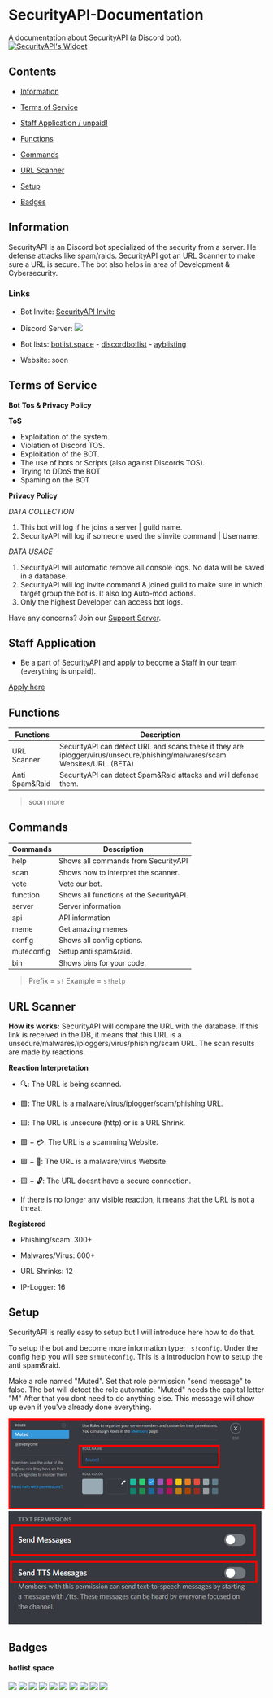 # SecurityAPI-Documentation
A documentation about SecurityAPI (a Discord bot).                           
[![SecurityAPI's Widget](https://api.botlist.space/widget/748562664200077342/5 "SecurityAPI's Widget")](https://botlist.space/bot/748562664200077342?utm_source=bls&utm_medium=widget&utm_campaign=748562664200077342)

## Contents

- [Information](https://github.com/ookamicodes/securityapi-documentation/blob/master/docs.md#information)

- [Terms of Service](https://github.com/ookamicodes/securityapi-documentation/blob/master/docs.md#terms-of-service)

- [Staff Application / unpaid!](https://github.com/ookamicodes/securityapi-documentation/blob/master/docs.md#staff-application)

- [Functions](https://github.com/ookamicodes/securityapi-documentation/blob/master/docs.md#functions)

- [Commands](https://github.com/ookamicodes/securityapi-documentation/blob/master/docs.md#commands)

- [URL Scanner](https://github.com/ookamicodes/securityapi-documentation/blob/master/docs.md#url-scanner)

- [Setup](https://github.com/ookamicodes/securityapi-documentation/blob/master/docs.md#setup)

- [Badges](https://github.com/ookamicodes/securityapi-documentation/blob/master/docs.md#badges)


## Information

SecurityAPI is an Discord bot specialized of the security from a server.
He defense attacks like spam/raids.
SecurityAPI got an URL Scanner to make sure a URL is secure.
The bot also helps in area of Development & Cybersecurity.

### Links

- Bot Invite: [SecurityAPI Invite](https://discord.com/api/oauth2/authorize?client_id=748562664200077342&permissions=8&scope=bot)

- Discord Server: [<img src="https://discordapp.com/api/guilds/748588988738306219/widget.png">](https://discord.gg/5sBDQKN)


- Bot lists: [botlist.space](https://botlist.space/bot/748562664200077342) - [discordbotlist](https://discordbotlist.com/bots/securityapi) - [ayblisting](https://ayblisting.com/bots/748562664200077342)

- Website: soon

## Terms of Service

**Bot Tos & Privacy Policy**

**ToS**
- Exploitation of the system.
- Violation of Discord TOS.
- Exploitation of the BOT.
- The use of bots or Scripts (also against Discords TOS).
- Trying to DDoS the BOT
- Spaming on the BOT

**Privacy Policy**

_DATA COLLECTION_
1) This bot will log if he joins a server | guild name.
2) SecurityAPI will log if someone used the s!invite command | Username.

_DATA USAGE_
1) SecurityAPI will automatic remove all console logs. No data will be saved in a database.
2) SecurityAPI will log invite command & joined guild to make sure in which target group the bot is. It also log Auto-mod actions.
3) Only the highest Developer can access bot logs.

Have any concerns? Join our [Support Server](https://discord.gg/5sBDQKN).

## Staff Application
- Be a part of SecurityAPI and apply to become a Staff in our team (everything is unpaid).

[Apply here](https://forms.gle/iUdKsohUgYak7puh6)

## Functions

Functions|Description|
|-------|-----------|
|URL Scanner|SecurityAPI can detect URL and scans these if they are iplogger/virus/unsecure/phishing/malwares/scam Websites/URL. (BETA)|
|Anti Spam&Raid|SecurityAPI can detect Spam&Raid attacks and will defense them.|
> soon more

## Commands
Commands|Description|
|-------|-----------|
|help|Shows all commands from SecurityAPI|
|scan|Shows how to interpret the scanner.|
|vote|Vote our bot.|
|function|Shows all functions of the SecurityAPI.|
|server| Server information|
|api| API information|
|meme| Get amazing memes|
|config| Shows all config options.|
|muteconfig | Setup anti spam&raid.|
|bin | Shows bins for your code.|

> Prefix = `s!`
> Example = `s!help`

## URL Scanner

**How its works:**
 SecurityAPI will compare the URL with the database. If this link is received in the DB, it means that this URL is a unsecure/malwares/iploggers/virus/phishing/scam URL. The scan results are made by reactions.

**Reaction Interpretation**
- 🔍: The URL is being scanned.

- 🟥: The URL is a malware/virus/iplogger/scam/phishing URL.

- 🟨: The URL is unsecure (http) or is a URL Shrink.

- 🟥 + 💳: The URL is a scamming Website.

- 🟥 + 🦠: The URL is a malware/virus Website.

- 🟨 + 🔓: The URL doesnt have a secure connection.

- If there is no longer any visible reaction, it means that the URL is not a threat.

**Registered**

- Phishing/scam: 300+

- Malwares/Virus: 600+

- URL Shrinks: 12

- IP-Logger: 16

## Setup

SecurityAPI is really easy to setup but I will introduce here how to do that.

To setup the bot and become more information type: ``` s!config```. Under the config help you will see `s!muteconfig`. This is a introducion how to setup the anti spam&raid.


Make a role named "Muted". Set that role permission "send message" to false. The bot will detect the role automatic. "Muted" needs the capital letter "M" 
After that you dont need to do anything else. This message will show up even if you've already done everything.

<img src="other/pics/mutedrole1.PNG?raw=true">

<img src="other/pics/sendmessagefalse.PNG?raw=true">

## Badges

#### botlist.space

<img src="https://botlist.space/bot/748562664200077342/badge?property=tag">
<img src="https://botlist.space/bot/748562664200077342/badge?property=support">
<img src="https://botlist.space/bot/748562664200077342/badge?property=approved">
<img src="https://botlist.space/bot/748562664200077342/badge?property=status">
<img src="https://botlist.space/bot/748562664200077342/badge?property=library">
<img src="https://botlist.space/bot/748562664200077342/badge?property=owner">
<img src="https://botlist.space/bot/748562664200077342/badge?property=tags">
<img src="https://botlist.space/bot/748562664200077342/badge?property=prefix">
<img src="https://botlist.space/bot/748562664200077342/badge?property=uptime.2">
<img src="https://botlist.space/bot/748562664200077342/badge?property=tag">











